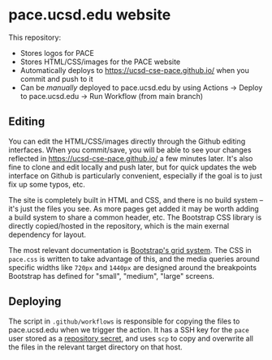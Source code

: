 # pace.ucsd.edu website

This repository:

- Stores logos for PACE
- Stores HTML/CSS/images for the PACE website
- Automatically deploys to https://ucsd-cse-pace.github.io/ when you commit and push to it
- Can be *manually* deployed to pace.ucsd.edu by using Actions -> Deploy to pace.ucsd.edu -> Run Workflow (from main branch)

## Editing

You can edit the HTML/CSS/images directly through the Github editing interfaces.
When you commit/save, you will be able to see your changes reflected in https://ucsd-cse-pace.github.io/ a few minutes later.
It's also fine to clone and edit locally and push later, but for quick updates the web interface on Github is particularly convenient,
especially if the goal is to just fix up some typos, etc.

The site is completely built in HTML and CSS, and there is no build system – it's just the files you see.
As more pages get added it may be worth adding a build system to share a common header, etc.
The Bootstrap CSS library is directly copied/hosted in the repository, which is the main exernal dependency for layout.

The most relevant documentation is [Bootstrap's grid system](https://getbootstrap.com/docs/4.0/layout/grid/).
The CSS in `pace.css` is written to take advantage of this, and the media queries around specific widths like `720px` and `1440px` are designed
around the breakpoints Bootstrap has defined for "small", "medium", "large" screens.

## Deploying

The script in `.github/workflows` is responsible for copying the files to pace.ucsd.edu when we trigger the action.
It has a SSH key for the `pace` user stored as a [repository secret](https://docs.github.com/en/actions/security-guides/encrypted-secrets), and uses `scp`
to copy and overwrite all the files in the relevant target directory on that host.
